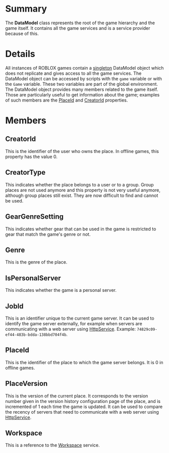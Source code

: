 # Summary

The **DataModel** class represents the root of the game hierarchy and the game itself. It contains all the game services and is a service provider because of this.

# Details

All instances of ROBLOX games contain a [singleton](https://en.wikipedia.org/wiki/Singleton_pattern) DataModel object which does not replicate and gives access to all the game services. The DataModel object can be accessed by scripts with the `game` variable or with the `Game` variable. These two variables are part of the global environment. The DataModel object provides many members related to the game itself. Those are particularly useful to get information about the game; examples of such members are the [PlaceId](#memberPlaceId) and [CreatorId](#memberCreatorId) properties.

# Members

## CreatorId

This is the identifier of the user who owns the place. In offline games, this property has the value 0.

## CreatorType

This indicates whether the place belongs to a user or to a group. Group places are not used anymore and this property is not very useful anymore, although group places still exist. They are now difficult to find and cannot be used.

## GearGenreSetting

This indicates whether gear that can be used in the game is restricted to gear that match the game's genre or not.

## Genre

This is the genre of the place.

## IsPersonalServer

This indicates whether the game is a personal server.

## JobId

This is an identifier unique to the current game server. It can be used to identify the game server externally, for example when servers are communicating with a web server using [HttpService](HttpService.html). Example: `74829c09-ef44-483b-bdda-138bbd704f4b`.

## PlaceId

This is the identifier of the place to which the game server belongs. It is 0 in offline games.

## PlaceVersion

This is the version of the current place. It corresponds to the version number given in the version history configuration page of the place, and is incremented of 1 each time the game is updated. It can be used to compare the recency of servers that need to communicate with a web server using [HttpService](HttpService.html).

## Workspace

This is a reference to the [Workspace](Workspace.html) service.
